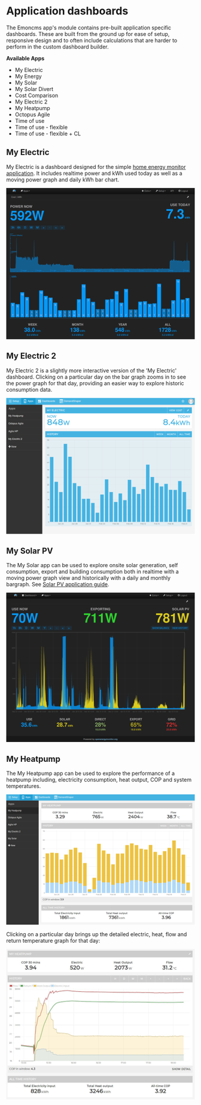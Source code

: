 # Application dashboards

The Emoncms app's module contains pre-built application specific dashboards. These are built from the ground up for ease of setup, responsive design and to often include calculations that are harder to perform in the custom dashboard builder.

**Available Apps**

- My Electric
- My Energy
- My Solar
- My Solar Divert
- Cost Comparison
- My Electric 2
- My Heatpump
- Octopus Agile
- Time of use
- Time of use - flexible
- Time of use - flexible + CL

## My Electric

My Electric is a dashboard designed for the simple [home energy monitor application](/applications/home-energy). It includes realtime power and kWh used today as well as a moving power graph and daily kWh bar chart.

![My Electric](img/myelectric_webapp.png)

## My Electric 2

My Electric 2 is a slightly more interactive version of the 'My Electric' dashboard. Clicking on a particular day on the bar graph zooms in to see the power graph for that day, providing an easier way to explore historic consumption data.

![My Electric 2](img/myelectric2.png)

## My Solar PV

The My Solar app can be used to explore onsite solar generation, self consumption, export and building consumption both in realtime with a moving power graph view and historically with a daily and monthly bargraph. See [Solar PV application guide](/applications/solar-pv).

![My solar PV](img/my-solarpv1.png)

## My Heatpump

The My Heatpump app can be used to explore the performance of a heatpump including, electricity consumption, heat output, COP and system temperatures. 

![My Heatpump](img/myheatpump.png)

Clicking on a particular day brings up the detailed electric, heat, flow and return temperature graph for that day:

![My Heatpump 2](img/myheatpump2.jpeg)
